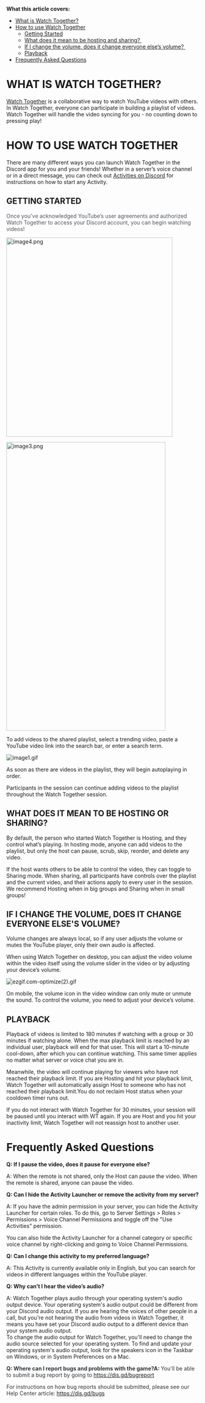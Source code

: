 <p id="docs-internal-guid-1c517bf7-7fff-da77-5214-3851581b8aee"><span class="wysiwyg-font-size-large"><strong>What this article covers: </strong></span></p>
<ul>
    <li><a href="#docs-internal-guid-03210994-7fff-10c3-0635-4ce5d435d771" target="_self">What is Watch Together?</a></li>
    <li>
        <a href="#docs-internal-guid-6a60ad9f-7fff-8316-5009-b462a7356772" target="_self">How to use Watch Together</a>
        <ul>
            <li><a href="#docs-internal-guid-0000702c-7fff-036f-ac93-404a0f816764" target="_self">Getting Started</a></li>
            <li><a href="#h_01H3MK3TZ9HGJB4SQ2R2C73BC7" target="_self">What does it mean to be hosting and sharing? </a></li>
            <li><a href="#h_01H3MK4130BCR8XS4ATP01PGCA" target="_self">If I change the volume, does it change everyone else’s volume? </a></li>
            <li><a href="#h_01H3MMTBMTC0RSGHAARRJRS18X" target="_self">Playback</a></li>
        </ul>
    </li>
    <li><a href="#docs-internal-guid-05499c68-7fff-ee00-ab44-1a3a61556529" target="_self">Frequently Asked Questions</a></li>
</ul>
<h1 id="docs-internal-guid-03210994-7fff-10c3-0635-4ce5d435d771">WHAT IS WATCH TOGETHER?</h1>
<p><span style="font-weight: 400;"><a id="docs-internal-guid-5bc184e6-7fff-5da8-ea35-12fa0f9c7fff" href="https://support.discord.com/hc/articles/4422142836759" target="_blank" rel="noopener noreferrer">Watch Together</a> is a collaborative way to watch YouTube videos with others. In Watch Together, everyone can participate in building a playlist of videos. Watch Together will handle the video syncing for you - no counting down to pressing play!</span></p>
<h1 id="docs-internal-guid-6a60ad9f-7fff-8316-5009-b462a7356772">HOW TO USE WATCH TOGETHER</h1>
<p>There are many different ways you can launch Watch Together in the Discord app for you and your friends! Whether in a server’s voice channel or in a direct message, you can check out <a href="https://support.discord.com/hc/en-us/articles/4422142836759-Activities-on-Discord" target="_blank" rel="noopener noreferrer">Activities on Discord</a> for instructions on how to start any Activity.</p>
<h2 id="docs-internal-guid-0000702c-7fff-036f-ac93-404a0f816764">GETTING STARTED</h2>
<p><span style="color: #4f545c;" data-darkreader-inline-color="">Once you've acknowledged YouTube’s user agreements and authorized Watch Together to access your Discord account, you can begin watching videos!</span></p>
<p class="wysiwyg-text-align-center"><img src="https://support.discord.com/hc/article_attachments/15532804363287" alt="image4.png" width="435" height="521"></p>
<p class="wysiwyg-text-align-center"><img src="https://support.discord.com/hc/article_attachments/15532804366359" alt="image3.png" width="417" height="755"></p>
<p>To add videos to the shared playlist, select a trending video, paste a YouTube video link into the search bar, or enter a search term.</p>
<p class="wysiwyg-text-align-center"><img src="https://support.discord.com/hc/article_attachments/15532779894551" alt="image1.gif"></p>
<p>As soon as there are videos in the playlist, they will begin autoplaying in order.</p>
<p>Participants in the session can continue adding videos to the playlist throughout the Watch Together session.</p>
<h2 id="h_01H3MK3TZ9HGJB4SQ2R2C73BC7">WHAT DOES IT MEAN TO BE HOSTING OR SHARING?</h2>
<p>By default, the person who started Watch Together is Hosting, and they control what’s playing. In hosting mode, anyone can add videos to the playlist, but only the host can pause, scrub, skip, reorder, and delete any video.</p>
<p>If the host wants others to be able to control the video, they can toggle to Sharing mode. When sharing, all participants have controls over the playlist and the current video, and their actions apply to every user in the session. We recommend Hosting when in big groups and Sharing when in small groups!</p>
<h2 id="h_01H3MK4130BCR8XS4ATP01PGCA">IF I CHANGE THE VOLUME, DOES IT CHANGE EVERYONE ELSE'S VOLUME?</h2>
<p>Volume changes are always local, so if any user adjusts the volume or mutes the YouTube player, only their own audio is affected.</p>
<p class="wysiwyg-text-align-left">When using Watch Together on desktop, you can adjust the video volume within the video itself using the volume slider in the video or by adjusting your device’s volume. </p>
<p class="wysiwyg-text-align-center"><img src="https://support.discord.com/hc/article_attachments/15532779896087" alt="ezgif.com-optimize(2).gif"></p>
<p>On mobile, the volume icon in the video window can only mute or unmute the sound. To control the volume, you need to adjust your device’s volume.</p>
<h2 id="h_01H3MMTBMTC0RSGHAARRJRS18X">PLAYBACK</h2>
<p>Playback of videos is limited to 180 minutes if watching with a group or 30 minutes if watching alone. When the max playback limit is reached by an individual user, playback will end for that user. This will start a 10-minute cool-down, after which you can continue watching. This same timer applies no matter what server or voice chat you are in. </p>
<p>Meanwhile, the video will continue playing for viewers who have not reached their playback limit. If you are Hosting and hit your playback limit, Watch Together will automatically assign Host to someone who has not reached their playback limit.You do not reclaim Host status when your cooldown timer runs out.</p>
<p>If you do not interact with Watch Together for 30 minutes, your session will be paused until you interact with WT again. If you are Host and you hit your inactivity limit, Watch Together will not reassign host to another user. </p>
<h1 id="docs-internal-guid-05499c68-7fff-ee00-ab44-1a3a61556529">Frequently Asked Questions</h1>
<p><strong>Q: If I pause the video, does it pause for everyone else?</strong></p>
<p>A: When the remote is not shared, only the Host can pause the video. When the remote is shared, anyone can pause the video.</p>
<p><strong>Q: Can I hide the Activity Launcher or remove the activity from my server?</strong></p>
<p>A: If you have the admin permission in your server, you can hide the Activity Launcher for certain roles. To do this, go to Server Settings &gt; Roles &gt; Permissions &gt; Voice Channel Permissions and toggle off the "Use Activities" permission.</p>
<p>You can also hide the Activity Launcher for a channel category or specific voice channel by right-clicking and going to Voice Channel Permissions.</p>
<p><strong>Q: Can I change this activity to my preferred language?</strong></p>
<p>A: This Activity is currently available only in English, but you can search for videos in different languages within the YouTube player.</p>
<p><strong>Q: Why can’t I hear the video’s audio?</strong></p>
<p><span style="background-color: #ffffff;" data-darkreader-inline-bgcolor="">A: Watch Together plays audio through your operating system's audio output device. Your operating system's audio output could be different from your Discord audio output. If you are hearing the voices of other people in a call, but you're not hearing the audio from videos in Watch Together, it means you have set your Discord audio output to a different device than your system audio output.</span><span style="background-color: #ffffff;" data-darkreader-inline-bgcolor=""><br></span><span style="background-color: #ffffff;" data-darkreader-inline-bgcolor="">To change the audio output for Watch Together, you'll need to change the audio source selected for your operating system. To find and update your operating system's audio output, look for the speakers icon in the Taskbar on Windows, or in System Preferences on a Mac.</span></p>
<p><strong><span style="color: #2e3338;" data-darkreader-inline-color="">Q: Where can I report bugs and problems with the game?</span></strong><strong><span style="color: #2e3338;" data-darkreader-inline-color="">A: </span></strong><span style="color: #2e3338;" data-darkreader-inline-color="">You'll be able to submit a bug report by going to </span><a href="https://dis.gd/bugreport" target="_blank" rel="noopener noreferrer">https://dis.gd/bugreport</a></p>
<p><span style="color: #2e3338;" data-darkreader-inline-color="">For instructions on how bug reports should be submitted, please see our Help Center article: </span><a href="https://dis.gd/bugs" target="_blank" rel="noopener noreferrer">https://dis.gd/bugs</a><span style="color: #2e3338;" data-darkreader-inline-color=""> </span></p>
<p> </p>
<p> </p>